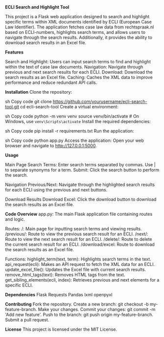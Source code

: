 **ECLI Search and Highlight Tool**

This project is a Flask web application designed to search and highlight specific terms within XML documents identified by ECLI (European Case Law Identifier). The application fetches case law data from rechtspraak.nl based on ECLI-numbers, highlights search terms, and allows users to navigate through the search results. Additionally, it provides the ability to download search results in an Excel file.

**Features**

Search and Highlight: Users can input search terms to find and highlight within the text of case law documents.
Navigation: Navigate through previous and next search results for each ECLI.
Download: Download the search results as an Excel file.
Caching: Caches the XML data to improve performance and reduce redundant API calls.

**Installation**
Clone the repository:

sh
Copy code
git clone https://github.com/yourusername/ecli-search-tool.git
cd ecli-search-tool
Create a virtual environment:

sh
Copy code
python -m venv venv
source venv/bin/activate  # On Windows, use `venv\Scripts\activate`
Install the required dependencies:

sh
Copy code
pip install -r requirements.txt
Run the application:

sh
Copy code
python app.py
Access the application:
Open your web browser and navigate to http://127.0.0.1:5000.

**Usage**

Main Page
Search Terms: Enter search terms separated by commas. Use | to separate synonyms for a term.
Submit: Click the search button to perform the search.

Navigation
Previous/Next: Navigate through the highlighted search results for each ECLI using the previous and next buttons.

Download Results
Download Excel: Click the download button to download the search results as an Excel file.

**Code Overview**
app.py: The main Flask application file containing routes and logic.

Routes:
/: Main page for inputting search terms and viewing results.
/previous/<ecli>: Route to view the previous search result for an ECLI.
/next/<ecli>: Route to view the next search result for an ECLI.
/delete/<ecli>: Route to delete the current search result for an ECLI.
/download/excel: Route to download the search results as an Excel file.

Functions:
highlight_term(text, term): Highlights search terms in the text.
api_request(ecli): Makes an API request to fetch the XML data for an ECLI.
update_excel_file(): Updates the Excel file with current search results.
remove_html_tags(text): Removes HTML tags from the text.
get_sibling_elements(ecli, index): Retrieves previous and next elements for a specific ECLI.

**Dependencies**
Flask
Requests
Pandas
lxml
openpyxl

**Contributing**
Fork the repository.
Create a new branch: git checkout -b my-feature-branch.
Make your changes.
Commit your changes: git commit -m 'Add new feature'.
Push to the branch: git push origin my-feature-branch.
Submit a pull request.

**License**
This project is licensed under the MIT License.
